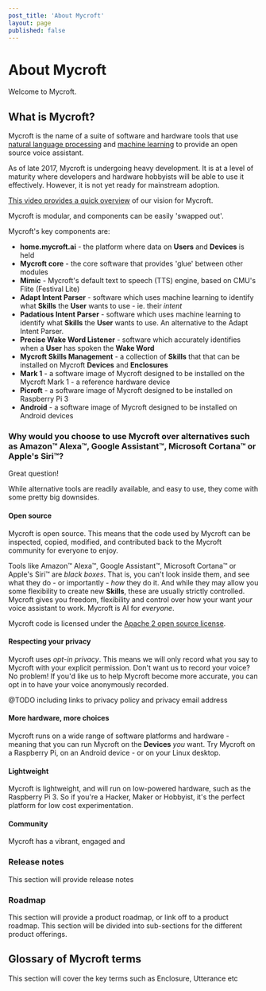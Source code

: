 ```yaml
---
post_title: 'About Mycroft'
layout: page
published: false
---
```


# About Mycroft

Welcome to Mycroft.

## What is Mycroft?

Mycroft is the name of a suite of software and hardware tools that use [natural language processing](https://en.wikipedia.org/wiki/Natural_language_processing) and [machine learning](https://en.wikipedia.org/wiki/Machine_learning) to provide an open source voice assistant.

As of late 2017, Mycroft is undergoing heavy development. It is at a level of maturity where developers and hardware hobbyists will be able to use it effectively. However, it is not yet ready for mainstream adoption.

[This video provides a quick overview](https://youtu.be/m4L0QfzUeEI) of our vision for Mycroft.

Mycroft is modular, and components can be easily 'swapped out'.

Mycroft's key components are:

* **home.mycroft.ai** - the platform where data on **Users** and **Devices** is held
* **Mycroft core** - the core software that provides 'glue' between other modules
* **Mimic** - Mycroft's default text to speech (TTS) engine, based on CMU's Flite (Festival Lite)
* **Adapt Intent Parser** - software which uses machine learning to identify what **Skills** the **User** wants to use - ie. their _intent_
* **Padatious Intent Parser** - software which uses machine learning to identify what **Skills** the **User** wants to use. An alternative to the Adapt Intent Parser.
* **Precise Wake Word Listener** - software which accurately identifies when a **User** has spoken the **Wake Word**
* **Mycroft Skills Management** - a collection of **Skills** that that can be installed on Mycroft **Devices** and **Enclosures**
* **Mark 1** - a software image of Mycroft designed to be installed on the Mycroft Mark 1 - a reference hardware device
* **Picroft** - a software image of Mycroft designed to be installed on Raspberry Pi 3
* **Android** - a software image of Mycroft designed to be installed on Android devices

### Why would you choose to use Mycroft over alternatives such as Amazon™ Alexa™, Google Assistant™, Microsoft Cortana™ or Apple's Siri™?

Great question!

While alternative tools are readily available, and easy to use, they come with some pretty big downsides.

#### Open source

Mycroft is open source. This means that the code used by Mycroft can be inspected, copied, modified, and contributed back to the Mycroft community for everyone to enjoy.

Tools like Amazon™ Alexa™, Google Assistant™, Microsoft Cortana™ or Apple's Siri™ are _black boxes_. That is, you can't look inside them, and see what they do - or importantly - _how_ they do it. And while they may allow you some flexibility to create new **Skills**, these are usually strictly controlled. Mycroft gives you freedom, flexibility and control over how your want _your_ voice assistant to work. Mycroft is AI for _everyone_.

Mycroft code is licensed under the [Apache 2 open source license](https://en.wikipedia.org/wiki/Apache_License).

#### Respecting your privacy

Mycroft uses _opt-in privacy_. This means we will only record what you say to Mycroft with your explicit permission. Don't want us to record your voice? No problem! If you'd like us to help Mycroft become more accurate, you can opt in to have your voice anonymously recorded.

@TODO including links to privacy policy and privacy email address

#### More hardware, more choices

Mycroft runs on a wide range of software platforms and hardware - meaning that you can run Mycroft on the **Devices** _you_ want. Try Mycroft on a Raspberry Pi, on an Android device - or on your Linux desktop.

#### Lightweight

Mycroft is lightweight, and will run on low-powered hardware, such as the Raspberry Pi 3. So if you're a Hacker, Maker or Hobbyist, it's the perfect platform for low cost experimentation.

#### Community

Mycroft has a vibrant, engaged and





### Release notes

This section will provide release notes

### Roadmap

This section will provide a product roadmap, or link off to a product roadmap. This section will be divided into sub-sections for the different product offerings.

## Glossary of Mycroft terms

This section will cover the key terms such as Enclosure, Utterance etc
